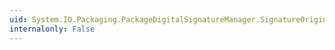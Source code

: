 ```yaml
---
uid: System.IO.Packaging.PackageDigitalSignatureManager.SignatureOrigin
internalonly: False
---
```

